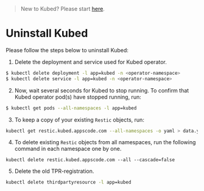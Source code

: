 > New to Kubed? Please start [here](/docs/tutorial.md).

# Uninstall Kubed
Please follow the steps below to uninstall Kubed:

1. Delete the deployment and service used for Kubed operator.
```sh
$ kubectl delete deployment -l app=kubed -n <operator-namespace>
$ kubectl delete service -l app=kubed -n <operator-namespace>
```

2. Now, wait several seconds for Kubed to stop running. To confirm that Kubed operator pod(s) have stopped running, run:
```sh
$ kubectl get pods --all-namespaces -l app=kubed
```

3. To keep a copy of your existing `Restic` objects, run:
```sh
kubectl get restic.kubed.appscode.com --all-namespaces -o yaml > data.yaml
```

4. To delete existing `Restic` objects from all namespaces, run the following command in each namespace one by one.
```
kubectl delete restic.kubed.appscode.com --all --cascade=false
```

5. Delete the old TPR-registration.
```sh
kubectl delete thirdpartyresource -l app=kubed
```
